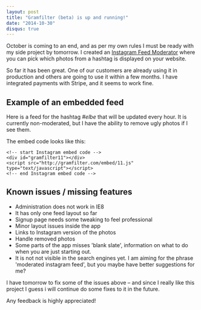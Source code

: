```yaml
---
layout: post
title: "Gramfilter (beta) is up and running!"
date: "2014-10-30"
disqus: true
---
```


October is coming to an end, and as per my own rules I must be ready with
my side project by tomorrow. I created an [Instagram Feed Moderator](https://gramfilter.com/)
where you can pick which photos from a hashtag is displayed on your website.

So far it has been great. One of our customers are already using it in production
and others are going to use it within a few months. I have integrated payments
with Stripe, and it seems to work fine.

## Example of an embedded feed

Here is a feed for the hashtag *#elbe* that will be updated every hour. It is
currently non-moderated, but I have the ability to remove ugly photos if I see
them.

<!-- start Instagram embed code -->
<div id="gramfilter11"></div>
<script src="http://gramfilter.com/embed/11.js" type="text/javascript"></script>
<!-- end Instagram embed code -->

The embed code looks like this:

```
<!-- start Instagram embed code -->
<div id="gramfilter11"></div>
<script src="http://gramfilter.com/embed/11.js" type="text/javascript"></script>
<!-- end Instagram embed code -->
```

## Known issues / missing features

* Administration does not work in IE8
* It has only one feed layout so far
* Signup page needs some tweaking to feel professional
* Minor layout issues inside the app
* Links to Instagram version of the photos
* Handle removed photos
* Some parts of the app misses 'blank slate', information on what to do when you are just starting out.
* It is not not visible in the search engines yet. I am aiming for the phrase 'moderated instagram feed', but you maybe have better suggestions for me?

I have tomorrow to fix some of the issues above – and since I really like this
project I guess i will continue do some fixes to it in the future.

Any feedback is highly appreciated!
